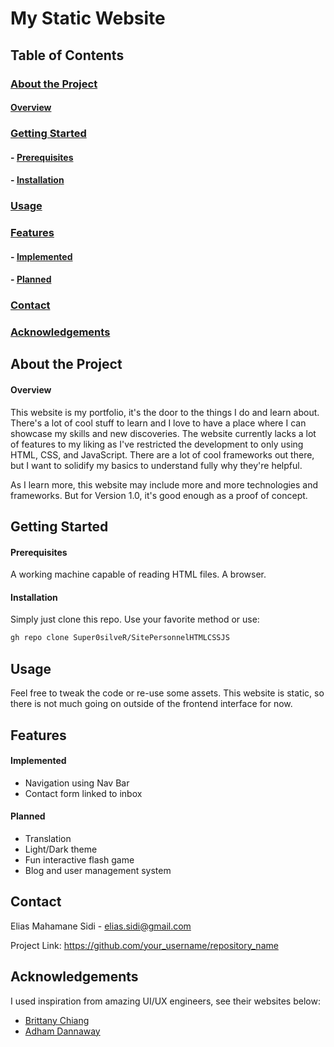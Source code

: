 # My Static Website

## Table of Contents

### [About the Project](##-about-the-project)
#### [Overview](####-overview)
### [Getting Started](##-getting-started)
#### - [Prerequisites](####-prerequisites)
#### - [Installation](####-installation)
### [Usage](##-usage)
### [Features](##-features)
#### - [Implemented](####-implemented)
#### - [Planned](####-planned)
### [Contact](##-contact)
### [Acknowledgements](##-acknowledgements)

## About the Project
#### Overview

This website is my portfolio, it's the door to the things I do and learn about. There's a lot of cool stuff to learn and I love to have a place where I can showcase my skills and new discoveries. The website currently lacks a lot of features to my liking as I've restricted the development to only using HTML, CSS, and JavaScript. There are a lot of cool frameworks out there, but I want to solidify my basics to understand fully why they're helpful.

As I learn more, this website may include more and more technologies and frameworks. But for Version 1.0, it's good enough as a proof of concept.

## Getting Started
#### Prerequisites

A working machine capable of reading HTML files.
A browser.

#### Installation

Simply just clone this repo. Use your favorite method or use:

```bash
gh repo clone Super0silveR/SitePersonnelHTMLCSSJS
```

## Usage

Feel free to tweak the code or re-use some assets. This website is static, so there is not much going on outside of the frontend interface for now.

## Features

#### Implemented

- Navigation using Nav Bar
- Contact form linked to inbox

#### Planned

- Translation
- Light/Dark theme
- Fun interactive flash game
- Blog and user management system

## Contact

Elias Mahamane Sidi - elias.sidi@gmail.com

Project Link: https://github.com/your_username/repository_name

## Acknowledgements

I used inspiration from amazing UI/UX engineers, see their websites below:
- [Brittany Chiang](https://brittanychiang.com/)
- [Adham Dannaway](https://www.adhamdannaway.com/) 
